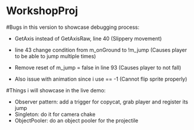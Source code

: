 # WorkshopProj

#Bugs in this version to showcase debugging process:
* GetAxis instead of GetAxisRaw, line 40 (Slippery movement)

* line 43 change condition from m_onGround to !m_jump (Causes player to be able to jump multiple times)
* Remove reset of m_jump = false in line 93 (Causes player to not fall)

* Also issue with animation since i use == -1 (Cannot flip sprite properly)


#Things i will showcase in the live demo:
* Observer pattern: add a trigger for copycat, grab player and register its jump
* Singleton: do it for camera chake
* ObjectPooler: do an object pooler for the projectile